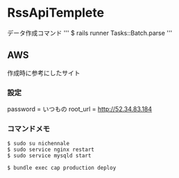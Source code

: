 # RssApiTemplete

データ作成コマンド
'''
$ rails runner Tasks::Batch.parse
'''

## AWS
作成時に参考にしたサイト

### 設定
password = いつもの
root_url = http://52.34.83.184

### コマンドメモ
```
$ sudo su nichennale
$ sudo service nginx restart
$ sudo service mysqld start

$ bundle exec cap production deploy
```